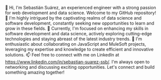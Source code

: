 👋 Hi, I'm Sebastián Suárez, an experienced engineer with a strong passion for web development and data science. Welcome to my GitHub repository!
👀 I'm highly intrigued by the captivating realms of data science and software development, constantly seeking new opportunities to learn and grow in these fields.
🌱 Currently, I'm focused on enhancing my skills in software development and data science, actively exploring cutting-edge technologies and staying abreast of the latest industry trends.
💞️ I'm enthusiastic about collaborating on JavaScript and MuleSoft projects, leveraging my expertise and knowledge to create efficient and innovative solutions.
📫 Feel free to connect with me on LinkedIn at https://www.linkedin.com/in/sebastian-suarez-ssb/. I'm always open to networking and discussing exciting opportunities. Let's connect and build something amazing together!

